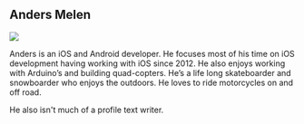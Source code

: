 <h2>Anders Melen</h2>
<img src="//1.gravatar.com/avatar/c916852210de18321d5d8256da6f9a02?s=250" />
<p>
	Anders is an iOS and Android developer. He focuses most of his time on iOS development having working with iOS since 2012. He also enjoys working with Arduino’s and building quad-copters. He’s a life long skateboarder and snowboarder who enjoys the outdoors. He loves to ride motorcycles on and off road.

</p>
<p>
	He also isn't much of a profile text writer.
</p>
